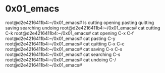 # 0x01_emacs
root@d2e4216411b4:~/0x01_emacs# ls
cutting  opening  pasting  quitting  saving  searching  undoing
root@d2e4216411b4:~/0x01_emacs# cat cutting
C-k
root@d2e4216411b4:~/0x01_emacs# cat opening
C-x C-f
root@d2e4216411b4:~/0x01_emacs# cat pasting
C-y
root@d2e4216411b4:~/0x01_emacs# cat quitting
C-x C-c
root@d2e4216411b4:~/0x01_emacs# cat saving
C-x C-s
root@d2e4216411b4:~/0x01_emacs# cat searching
C-s
root@d2e4216411b4:~/0x01_emacs# cat undoing
C-/
root@d2e4216411b4:~/0x01_emacs#
